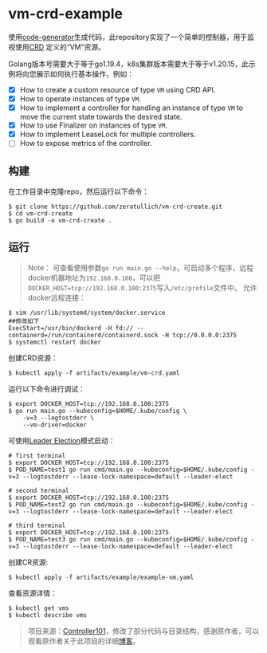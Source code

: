 # vm-crd-example
使用[code-generator](https://github.com/kubernetes/code-generator)生成代码，此repository实现了一个简单的控制器，用于监视使用[CRD](https://kubernetes.io/docs/tasks/access-kubernetes-api/custom-resources/custom-resource-definitions/) 定义的“VM”资源。

Golang版本号需要大于等于go1.19.4，k8s集群版本需要大于等于v1.20.15，此示例将向您展示如何执行基本操作，例如：

* [x] How to create a custom resource of type `VM` using CRD API.
* [x] How to operate instances of type `VM`.
* [x] How to implement a controller for handling an instance of type `VM` to move the current state towards the desired state.
* [x] How to use Finalizer on instances of type `VM`.
* [x] How to implement LeaseLock for multiple controllers.
* [ ] How to expose metrics of the controller.
## 构建
在工作目录中克隆repo，然后运行以下命令：
```
$ git clone https://github.com/zeratullich/vm-crd-create.git
$ cd vm-crd-create
$ go build -o vm-crd-create .
```
## 运行
> Note：
> 可查看使用参数`go run main.go --help`，可启动多个程序，远程docker机器地址为`192.168.0.100`，可以把`DOCKER_HOST=tcp://192.168.0.100:2375`写入`/etc/profile`文件中。
允许docker远程连接：
```
$ vim /usr/lib/systemd/system/docker.service
##修改如下
ExecStart=/usr/bin/dockerd -H fd:// --containerd=/run/containerd/containerd.sock -H tcp://0.0.0.0:2375
$ systemctl restart docker
```
创建CRD资源：
```
$ kubectl apply -f artifacts/example/vm-crd.yaml
```
运行以下命令进行调试：
```
$ export DOCKER_HOST=tcp://192.168.0.100:2375 
$ go run main.go --kubeconfig=$HOME/.kube/config \
    -v=3 --logtostderr \
    --vm-driver=docker
```
可使用[Leader Election](https://github.com/kubernetes/client-go/tree/master/tools/leaderelection)模式启动：
```
# first terminal 
$ export DOCKER_HOST=tcp://192.168.0.100:2375 
$ POD_NAME=test1 go run cmd/main.go --kubeconfig=$HOME/.kube/config -v=3 --logtostderr --lease-lock-namespace=default --leader-elect

# second terminal 
$ export DOCKER_HOST=tcp://192.168.0.100:2375 
$ POD_NAME=test2 go run cmd/main.go --kubeconfig=$HOME/.kube/config -v=3 --logtostderr --lease-lock-namespace=default --leader-elect

# third terminal
$ export DOCKER_HOST=tcp://192.168.0.100:2375 
$ POD_NAME=test3 go run cmd/main.go --kubeconfig=$HOME/.kube/config -v=3 --logtostderr --lease-lock-namespace=default --leader-elect
```
创建CR资源:
```
$ kubectl apply -f artifacts/example/example-vm.yaml
```
查看资源详情：
```
$ kubectl get vms  
$ kubectl describe vms
```
> 项目来源：[Controller101](https://github.com/kairen/controller101)，修改了部分代码与目录结构，感谢原作者，可以观看原作者关于此项目的详细[博客](https://ithelp.ithome.com.tw/users/20120251/ironman/2407)。
